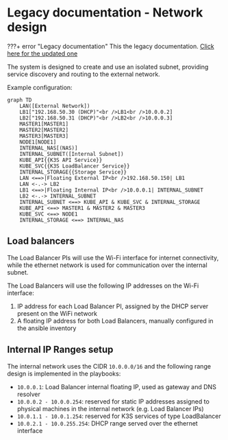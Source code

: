 # Legacy documentation - Network design

???+ error "Legacy documentation"
    This the legacy documentation. [Click here for the updated one](/)

The system is designed to create and use an isolated subnet, providing service discovery and routing to the external network.

Example configuration:

``` mermaid
graph TD
    LAN([External Network])
    LB1["192.168.50.30 (DHCP)"<br />LB1<br />10.0.0.2]
    LB2["192.168.50.31 (DHCP)"<br />LB2<br />10.0.0.3]
    MASTER1[MASTER1]
    MASTER2[MASTER2]
    MASTER3[MASTER3]
    NODE1[NODE1]
    INTERNAL_NAS[(NAS)]
    INTERNAL_SUBNET([Internal Subnet])
    KUBE_API{{K3S API Service}}
    KUBE_SVC{{K3S LoadBalancer Service}}
    INTERNAL_STORAGE{{Storage Service}}
    LAN <==>|Floating External IP<br />192.168.50.150| LB1
    LAN <-.-> LB2
    LB1 <==>|Floating Internal IP<br />10.0.0.1| INTERNAL_SUBNET
    LB2 <-.-> INTERNAL_SUBNET
    INTERNAL_SUBNET <==> KUBE_API & KUBE_SVC & INTERNAL_STORAGE
    KUBE_API <==> MASTER1 & MASTER2 & MASTER3
    KUBE_SVC <==> NODE1
    INTERNAL_STORAGE <==> INTERNAL_NAS
```

## Load balancers

The Load Balancer PIs will use the Wi-Fi interface for internet connectivity, while the ethernet network is used
for communication over the internal subnet.

The Load Balancers will use the following IP addresses on the Wi-Fi interface:

1. IP address for each Load Balancer PI, assigned by the DHCP server present on the WiFi network
3. A floating IP address for both Load Balancers, manually configured in the ansible inventory

## Internal IP Ranges setup

The internal network uses the CIDR `10.0.0.0/16` and the following range design is implemented in the playbooks:

- `10.0.0.1`: Load Balancer internal floating IP, used as gateway and DNS resolver
- `10.0.0.2 - 10.0.0.254`: reserved for static IP addresses assigned to physical machines in the internal network (e.g. Load Balancer IPs)
- `10.0.1.1 - 10.0.1.254`: reserved for K3S services of type LoadBalancer
- `10.0.2.1 - 10.0.255.254`: DHCP range served over the ethernet interface
